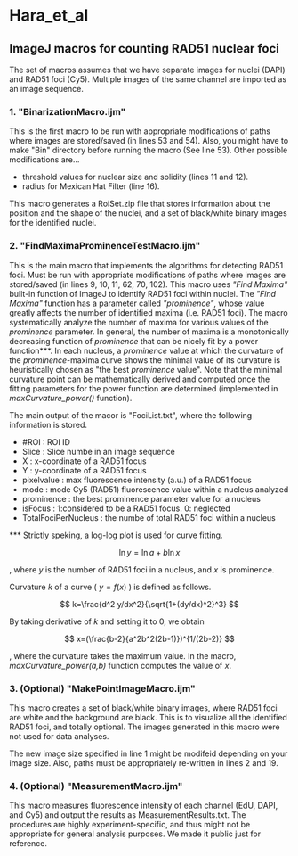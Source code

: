 # Hara_et_al
## ImageJ macros for counting RAD51 nuclear foci

The set of macros assumes that we have separate images for nuclei (DAPI) and RAD51 foci (Cy5).
Multiple images of the same channel are imported as an image sequence.

### 1. "BinarizationMacro.ijm"

This is the first macro to be run with appropriate modifications of paths where images are stored/saved (in lines 53 and 54).
Also, you might have to make "Bin" directory before running the macro (See line 53).
Other possible modifications are...
<ul>
  <li>threshold values for nuclear size and solidity (lines 11 and 12).</li>
  <li>radius for Mexican Hat Filter (line 16).</li>
</ul>

This macro generates a RoiSet.zip file that stores information about the position and the shape of the nuclei,
and a set of black/white binary images for the identified nuclei.

### 2. "FindMaximaProminenceTestMacro.ijm"

This is the main macro that implements the algorithms for detecting RAD51 foci. Must be run with appropriate modifications of paths where images are stored/saved (in lines 9, 10, 11, 62, 70, 102).
This macro uses <i>"Find Maxima"</i> built-in function of ImageJ to identify RAD51 foci within nuclei. The <i>"Find Maxima"</i> function has a parameter called <i>"prominence"</i>, whose value greatly affects the number of identified maxima (i.e. RAD51 foci). The macro systematically analyze the number of maxima for various values of the <i>prominence</i> parameter. In general, the number of maxima is a monotonically decreasing function of <i>prominence</i> that can be nicely fit by a power function\*\*\*. In each nucleus, a <i>prominence</i> value at which the curvature of the <i>prominence</i>-maxima curve shows the minimal value of its curvature is heuristically chosen as "the best <i>prominence</i> value". Note that the minimal curvature point can be mathematically derived and computed once the fitting parameters for the power function are determined (implemented in <i>maxCurvature_power()</i> function).

The main output of the macor is "FociList.txt", where the following information is stored.
<ul>
  <li>#ROI : ROI ID</li>
  <li>Slice : Slice numbe in an image sequence</li>
  <li>X : x-coordinate of a RAD51 focus</li>
  <li>Y : y-coordinate of a RAD51 focus</li>
  <li>pixelvalue : max fluorescence intensity (a.u.) of a RAD51 focus</li>
  <li>mode : mode Cy5 (RAD51) fluorescence value within a nucleus analyzed</li>
  <li>prominence : the best prominence parameter value for a nucleus</li>
  <li>isFocus : 1:considered to be a RAD51 focus. 0: neglected </li>
  <li>TotalFociPerNucleus : the numbe of total RAD51 foci within a nucleus</li>
</ul>

\*\*\* Strictly speking, a log-log plot is used for curve fitting.


$$ 
\ln{y} = \ln a + b\ln{x}
$$

, where $y$ is the number of RAD51 foci in a nucleus, and $x$ is prominence.

Curvature $k$ of a curve ( $y=f(x)$ ) is defined as follows.


$$
k=\frac{d^2 y/dx^2}{\sqrt{1+(dy/dx)^2}^3}
$$

By taking derivative of $k$ and setting it to $0$, we obtain


$$
 x=(\frac{b-2}{a^2b^2(2b-1)})^{1/(2b-2)}
$$

, where the curvature takes the maximum value. In the macro, <i>maxCurvature_power(a,b)</i> function computes the value of $x$.

### 3. (Optional) "MakePointImageMacro.ijm" 
This macro creates a set of black/white binary images, where RAD51 foci are white and the background are black. This is to visualize all the identified RAD51 foci, and totally optional. The images generated in this macro were not used for data analyses.

The new image size specified in line 1 might be modifeid depending on your image size. Also, paths must be appropriately re-written in lines 2 and 19.


### 4. (Optional) "MeasurementMacro.ijm" 
This macro measures fluorescence intensity of each channel (EdU, DAPI, and Cy5) and output the results as MeasurementResults.txt. The procedures are highly experiment-specific, and thus might not be appropriate for general analysis purposes. We made it public just for reference.
